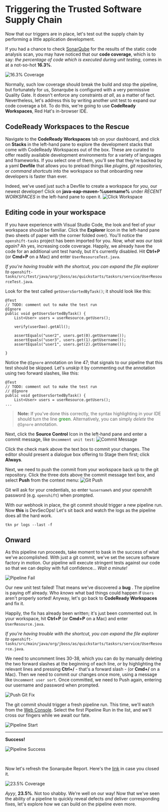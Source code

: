 # Triggering the Trusted Software Supply Chain
Now that our triggers are in place, let's test out the supply chain by performing a little application development.

If you had a chance to check [SonarQube](https://sonarqube-devsecops.%cluster_subdomain%/dashboard?id=%username%-openshift-tasks) for the results of the static code analysis scan, you may have noticed that our **code coverage**, which is to say: *the percentage of code which is executed during unit testing*, comes in at a not-so-hot **16.3%**. 

![16.3% Coverage](images/16.3_coverage.png)

Normally, such low coverage should break the build and stop the pipeline, but fortunately for us, Sonarqube is configured with a very permissive Quality Gate. It doesn't enforce any constraints *at all*, as a matter of fact. Nevertheless, let's address this by writing another unit test to expand our code coverage a bit. To do this, we're going to use **CodeReady Workspaces**, Red Hat's in-browser IDE.

## CodeReady Workspaces to the Rescue
Navigate to the **CodeReady Workspaces** tab on your dashboard, and click on **Stacks** in the left-hand pane to explore the development stacks that come with CodeReady Workspaces out of the box. These are curated to offer readily available development environments for a variety of languages and frameworks. If you select one of them, you'll see that they're backed by a yaml **Devfile** that allows you to preload things like *plugins*, *git repositories*, or *command shortcuts* into the workspace so that onboarding new developers is faster than ever.

Indeed, we've used just such a Devfile to create a workspace for *you*, our newest developer! Click on **java-eap-maven-%username%** under *RECENT WORKSPACES* in the left-hand pane to open it.
![Click Workspace](images/click_workspace.png)

## Editing code in your workspace
If you have experience with Visual Studio Code, the look and feel of your workspace should be familiar. Click the **Explorer** Icon in the left-hand pane (two sheets of paper with the corner folded over). You'll notice the `openshift-tasks` project has been imported for you. *Now, what was our task again?* Ah yes, increasing code coverage. Happily, we already have the code for an additional unit test handy, but it's currently disabled. Hit **Ctrl+P** (or **Cmd+P** on a Mac) and enter `UserResourceTest.java`. 

*If you're having trouble with the shortcut, you can expand the file explorer to* `openshift-tasks/src/test/java/org/jboss/as/quickstarts/tasksrs/service/UserResourceTest.java`.

Look for the test called `getUsersSortedByTask()`; it should look like this:
```
@Test
// TODO: comment out to make the test run
@Ignore
public void getUsersSortedByTask() {
    List<User> users = userResource.getUsers();

    verify(userDao).getAll();

    assertEquals("user2", users.get(0).getUsername());
    assertEquals("user3", users.get(1).getUsername());
    assertEquals("user1", users.get(2).getUsername());

}
```

Notice the `@Ignore` annotation on line 47; that signals to our pipeline that this test should be skipped. Let's *unskip* it by commenting out the annotation using two forward slashes, like this:
```
@Test
// TODO: comment out to make the test run
// @Ignore
public void getUsersSortedByTask() {
    List<User> users = userResource.getUsers();
...
```
> **Note:** If you've done this correctly, the syntax highlighting in your IDE should turn the line <span style='color:green'>green</span>. Alternatively, you can simply *delete* the `@Ignore` annotation.

Next, click the **Source Control** Icon in the left-hand pane and enter a commit message, like `Uncomment unit test`:
![Commit Message](images/commit_message.png)

Click the check mark above the text box to commit your changes. The editor should present a dialogue box offering to Stage them first; click **Always**.

Next, we need to push the commit from your workspace back up to the git repository. Click the three dots above the commit message text box, and select **Push** from the context menu:
![Git Push](images/git_push.png)

Git will ask for your credentials, so enter `%username%` and your openshift password (e.g. `openshift`) when prompted.

With our webhook in place, the git commit should trigger a new pipeline run. Now **this** is DevSecOps! Let's sit back and watch the logs as the pipeline does all the hard work.

```execute
tkn pr logs --last -f
```

## Onward
As this pipeline run proceeds, take moment to bask in the success of what we've accomplished. With just a git commit, we've set the secure software factory in motion. Our pipeline will execute stringent tests against our code so that we can deploy with full confidence... *Wait a minute!*

![Pipeline Fail](images/pipeline_fail.png)


Our new unit test failed! That means we've discovered a **bug** <i class="fa fa-bug"></i>. The pipeline is paying off already. Who *knows* what bad things could happen if `Users` aren't properly sorted! Anyway, let's go back to **CodeReady Workspaces** and fix it.

Happily, the fix has already been written; it's just been commented out. In your workspace, hit **Ctrl+P** (or **Cmd+P** on a Mac) and enter `UserResource.java`. 

*If you're having trouble with the shortcut, you can expand the file explorer to* `openshift-tasks/src/main/java/org/jboss/as/quickstarts/tasksrs/service/UserResource.java`.

We need to uncomment lines 30-38, which you can do by manually deleting the two forward slashes at the beginning of each line, *or* by highlighting the relevant lines and pressing **Ctrl+/**  - that's a forward slash - (or **Cmd+/** on a Mac). Then we need to commit our changes once more, using a message like `Uncomment user sort`. Once committed, we need to Push again, entering our username and password when prompted.

![Push Git Fix](images/push_git_fix.png)

The git commit should trigger a fresh pipeline run. This time, we'll watch from the [Web Console](%console_url%/k8s/ns/%username%-cicd/tekton.dev~v1beta1~PipelineRun). Select the first Pipeline Run in the list, and we'll cross our fingers while we await our fate.

![Pipeline Start](images/pipeline_start.png)

***

**Success!**

![Pipeline Success](images/pipeline_success.png)

<br>

Now let's refresh the Sonarqube Report. Here's the [link](https://sonarqube-devsecops.%cluster_subdomain%/dashboard?id=%username%-openshift-tasks) in case you closed it.


![23.5% Coverage](images/23.5_coverage.png)

*Ayyy*, **23.5%**. Not too shabby. We're well on our way! Now that we've seen the ability of a pipeline to quickly reveal defects *and* deliver corresponding fixes, let's explore how we can build on the pipeline even more.
